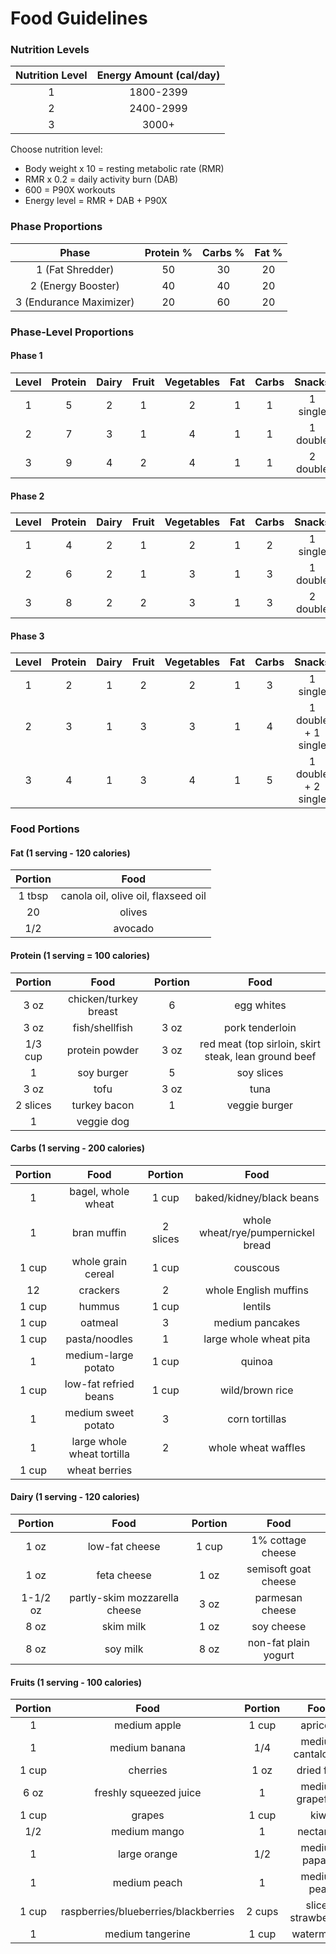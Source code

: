 # Food Guidelines

### Nutrition Levels

|Nutrition Level|Energy Amount (cal/day)|
|:---:|:---:|
|1|1800-2399|
|2|2400-2999|
|3|3000+|

Choose nutrition level:
* Body weight x 10 = resting metabolic rate (RMR)
* RMR x 0.2 = daily activity burn (DAB)
* 600 = P90X workouts
* Energy level = RMR + DAB + P90X

### Phase Proportions

|Phase|Protein %|Carbs %|Fat %|
|:---:|:---:|:---:|:---:|
|1 (Fat Shredder)|50|30|20|
|2 (Energy Booster)|40|40|20
|3 (Endurance Maximizer)|20|60|20

### Phase-Level Proportions

#### Phase 1
|Level|Protein|Dairy|Fruit|Vegetables|Fat|Carbs|Snacks|Condiments|
|:---:|:---:|:---:|:---:|:---:|:---:|:---:|:---:|:---:|
|1|5|2|1|2|1|1|1 single|1|
|2|7|3|1|4|1|1|1 double|2|
|3|9|4|2|4|1|1|2 double|2|

#### Phase 2
|Level|Protein|Dairy|Fruit|Vegetables|Fat|Carbs|Snacks|Condiments|
|:---:|:---:|:---:|:---:|:---:|:---:|:---:|:---:|:---:|
|1|4|2|1|2|1|2|1 single|1|
|2|6|2|1|3|1|3|1 double|1.5|
|3|8|2|2|3|1|3|2 double|3|

#### Phase 3
|Level|Protein|Dairy|Fruit|Vegetables|Fat|Carbs|Snacks|Condiments|
|:---:|:---:|:---:|:---:|:---:|:---:|:---:|:---:|:---:|
|1|2|1|2|2|1|3|1 single|2|
|2|3|1|3|3|1|4|1 double + 1 single|3|
|3|4|1|3|4|1|5|1 double + 2 single|4|

### Food Portions

#### Fat (1 serving - 120 calories)
|Portion|Food|
|:---:|:---:|
|1 tbsp|canola oil, olive oil, flaxseed oil|
|20|olives|
|1/2|avocado|

#### Protein (1 serving = 100 calories)
|Portion|Food|Portion|Food|
|:---:|:---:|:---:|:---:|
|3 oz|chicken/turkey breast|6|egg whites|
|3 oz|fish/shellfish|3 oz|pork tenderloin|
|1/3 cup|protein powder|3 oz|red meat (top sirloin, skirt steak, lean ground beef|
|1|soy burger|5|soy slices|
|3 oz|tofu|3 oz|tuna|
|2 slices|turkey bacon|1|veggie burger|
|1|veggie dog|

#### Carbs (1 serving - 200 calories)
|Portion|Food|Portion|Food|
|:---:|:---:|:---:|:---:|
|1|bagel, whole wheat|1 cup|baked/kidney/black beans|
|1|bran muffin|2 slices|whole wheat/rye/pumpernickel bread|
|1 cup|whole grain cereal|1 cup|couscous|
|12|crackers|2|whole English muffins|
|1 cup|hummus|1 cup|lentils|
|1 cup|oatmeal|3|medium pancakes|
|1 cup|pasta/noodles|1|large whole wheat pita|
|1|medium-large potato|1 cup|quinoa|
|1 cup|low-fat refried beans|1 cup|wild/brown rice|
|1|medium sweet potato|3|corn tortillas|
|1|large whole wheat tortilla|2|whole wheat waffles|
|1 cup|wheat berries|

#### Dairy (1 serving - 120 calories)
|Portion|Food|Portion|Food|
|:---:|:---:|:---:|:---:|
|1 oz|low-fat cheese|1 cup|1% cottage cheese|
|1 oz|feta cheese|1 oz|semisoft goat cheese|
|1-1/2 oz|partly-skim mozzarella cheese|3 oz|parmesan cheese|
|8 oz|skim milk|1 oz|soy cheese|
|8 oz|soy milk|8 oz|non-fat plain yogurt|

#### Fruits (1 serving - 100 calories)
|Portion|Food|Portion|Food|
|:---:|:---:|:---:|:---:|
|1|medium apple|1 cup|apricots|
|1|medium banana|1/4|medium cantaloupe|
|1 cup|cherries|1 oz|dried fruit|
|6 oz|freshly squeezed juice|1|medium grapefruit|
|1 cup|grapes|1 cup|kiwi|
|1/2|medium mango|1|nectarine|
|1|large orange|1/2|medium papaya|
|1|medium peach|1|medium pear|
|1 cup|raspberries/blueberries/blackberries|2 cups|sliced strawberries|
|1|medium tangerine|1 cup|watermelon|
